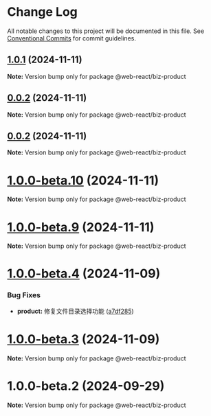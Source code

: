 # Change Log

All notable changes to this project will be documented in this file.
See [Conventional Commits](https://conventionalcommits.org) for commit guidelines.

## [1.0.1](https://github.com/weidyg/web-react/compare/@web-react/biz-product@0.0.2...@web-react/biz-product@1.0.1) (2024-11-11)

**Note:** Version bump only for package @web-react/biz-product

## [0.0.2](https://github.com/weidyg/web-react/compare/@web-react/biz-product@0.0.2...@web-react/biz-product@0.0.2) (2024-11-11)

**Note:** Version bump only for package @web-react/biz-product

## [0.0.2](https://github.com/weidyg/web-react/compare/@web-react/biz-product@1.0.0-beta.10...@web-react/biz-product@0.0.2) (2024-11-11)

**Note:** Version bump only for package @web-react/biz-product

# [1.0.0-beta.10](https://github.com/weidyg/web-react/compare/@web-react/biz-product@1.0.0-beta.9...@web-react/biz-product@1.0.0-beta.10) (2024-11-11)

**Note:** Version bump only for package @web-react/biz-product

# [1.0.0-beta.9](https://github.com/weidyg/web-react/compare/@web-react/biz-product@1.0.0-beta.4...@web-react/biz-product@1.0.0-beta.9) (2024-11-11)

**Note:** Version bump only for package @web-react/biz-product

# [1.0.0-beta.4](https://github.com/weidyg/web-react/compare/@web-react/biz-product@1.0.0-beta.3...@web-react/biz-product@1.0.0-beta.4) (2024-11-09)

### Bug Fixes

- **product:** 修复文件目录选择功能 ([a7df285](https://github.com/weidyg/web-react/commit/a7df28535a3647862bcc60ea1c5fdc82a8ab776b))

# [1.0.0-beta.3](https://github.com/weidyg/web-react/compare/@web-react/biz-product@1.0.0-beta.2...@web-react/biz-product@1.0.0-beta.3) (2024-11-09)

**Note:** Version bump only for package @web-react/biz-product

# 1.0.0-beta.2 (2024-09-29)

**Note:** Version bump only for package @web-react/biz-product
